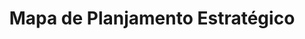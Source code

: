 ---
title: Mapa de Planjamento Estratégico

description: É simples, preencha o formulário e faça o download agora mesmo

image:
  src: /img/blog/educacao-ambiental.jpg

tags: '7461459'

file: https://mcusercontent.com/35835573dce9ecd1ed104ac0a/images/6fa53c04-1e1e-dad7-7dff-cc7c5935d94c.jpeg
---